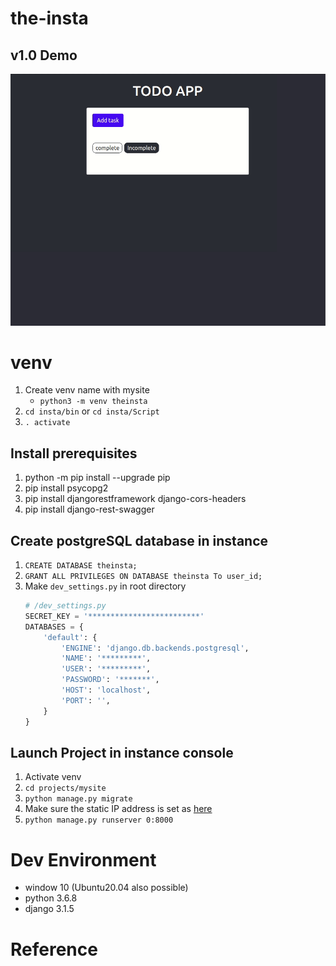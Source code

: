 # the-insta

## v1.0 Demo

![todo_demo](/assets/todo_demo.gif)

# venv 
1. Create venv name with mysite
   - `python3 -m venv theinsta`
1. `cd insta/bin` or `cd insta/Script`
1. `. activate`

## Install prerequisites

1. python -m pip install --upgrade pip
1. pip install psycopg2
1. pip install djangorestframework django-cors-headers
1. pip install django-rest-swagger

## Create postgreSQL database in instance

1. `CREATE DATABASE theinsta;`
1. `GRANT ALL PRIVILEGES ON DATABASE theinsta To user_id;`
1. Make `dev_settings.py` in root directory
    ```python
    # /dev_settings.py
    SECRET_KEY = '*************************'
    DATABASES = {
        'default': {
            'ENGINE': 'django.db.backends.postgresql',
            'NAME': '*********',
            'USER': '*********',
            'PASSWORD': '*******',
            'HOST': 'localhost',
            'PORT': '',
        }
    }
    ```

## Launch Project in instance console

1. Activate venv
1. `cd projects/mysite`
1. `python manage.py migrate`
1. Make sure the static IP address is set as [here][2]
1. `python manage.py runserver 0:8000`

# Dev Environment

- window 10 (Ubuntu20.04 also possible)
- python 3.6.8
- django 3.1.5

# Reference


[1]: https://wikidocs.net/75559
[2]: https://github.com/hwanseok-dev/The-PyBo/blob/master/config/settings.py#L24

